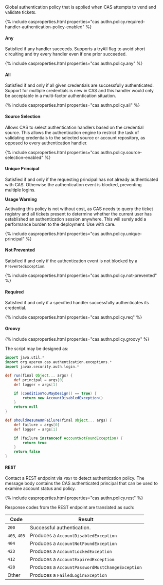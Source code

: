 Global authentication policy that is applied when CAS attempts to vend and validate tickets.

{% include casproperties.html properties="cas.authn.policy.required-handler-authentication-policy-enabled" %}

#### Any

Satisfied if any handler succeeds. Supports a tryAll flag to avoid short circuiting
and try every handler even if one prior succeeded.

{% include casproperties.html properties="cas.authn.policy.any" %}


#### All

Satisfied if and only if all given credentials are successfully authenticated.
Support for multiple credentials is new in CAS and this handler
would only be acceptable in a multi-factor authentication situation.

{% include casproperties.html properties="cas.authn.policy.all" %}


#### Source Selection

Allows CAS to select authentication handlers based
on the credential source. This allows the authentication engine to restrict the task of validating credentials
to the selected source or account repository, as opposed to every authentication handler.

{% include casproperties.html properties="cas.authn.policy.source-selection-enabled" %}



#### Unique Principal

Satisfied if and only if the requesting principal has not already authenticated with CAS.
Otherwise the authentication event is blocked, preventing multiple logins.

<div class="alert alert-warning"><strong>Usage Warning</strong><p>Activating this policy is not without cost,
as CAS needs to query the ticket registry and all tickets present to 
determine whether the current user has established an authentication 
session anywhere. This will surely add a performance burden to the deployment. Use with care.</p></div>

{% include casproperties.html properties="cas.authn.policy.unique-principal" %}


#### Not Prevented

Satisfied if and only if the authentication event is not blocked by a `PreventedException`.

{% include casproperties.html properties="cas.authn.policy.not-prevented" %}


#### Required

Satisfied if and only if a specified handler successfully authenticates its credential.

{% include casproperties.html properties="cas.authn.policy.req" %}


#### Groovy

{% include casproperties.html properties="cas.authn.policy.groovy" %}

The script may be designed as:

```groovy
import java.util.*
import org.apereo.cas.authentication.exceptions.*
import javax.security.auth.login.*

def run(final Object... args) {
    def principal = args[0]
    def logger = args[1]

    if (conditionYouMayDesign() == true) {
        return new AccountDisabledException()
    }
    return null
}

def shouldResumeOnFailure(final Object... args) {
    def failure = args[0]
    def logger = args[1]

    if (failure instanceof AccountNotFoundException) {
        return true
    }
    return false
}
```


#### REST

Contact a REST endpoint via `POST` to detect authentication policy.
The message body contains the CAS authenticated principal that can be used
to examine account status and policy.

{% include casproperties.html properties="cas.authn.policy.rest" %}

Response codes from the REST endpoint are translated as such:

| Code                   | Result
|------------------------|---------------------------------------------
| `200`          | Successful authentication.
| `403`, `405`   | Produces a `AccountDisabledException`
| `404`          | Produces a `AccountNotFoundException`
| `423`          | Produces a `AccountLockedException`
| `412`          | Produces a `AccountExpiredException`
| `428`          | Produces a `AccountPasswordMustChangeException`
| Other          | Produces a `FailedLoginException`

